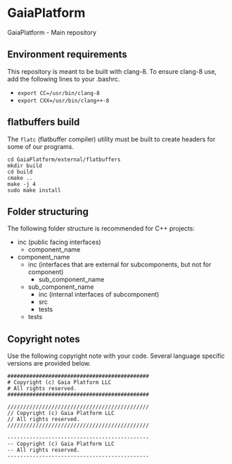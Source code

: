 # GaiaPlatform
GaiaPlatform - Main repository

## Environment requirements

This repository is meant to be built with clang-8. To ensure clang-8 use, add the following lines to your .bashrc.

* ```export CC=/usr/bin/clang-8```
* ```export CXX=/usr/bin/clang++-8```

## flatbuffers build
The `flatc` (flatbuffer compiler) utility must be built to create headers for some of our programs.
```
cd GaiaPlatform/external/flatbuffers
mkdir build
cd build
cmake ..
make -j 4
sudo make install
```

## Folder structuring

The following folder structure is recommended for C++ projects:

* inc (public facing interfaces)
  * component_name
* component_name
  * inc (interfaces that are external for subcomponents, but not for component)
    * sub\_component\_name
  * sub\_component\_name
    * inc (internal interfaces of subcomponent)
    * src
    * tests
  * tests

## Copyright notes

Use the following copyright note with your code. Several language specific versions are provided below.

```
#############################################
# Copyright (c) Gaia Platform LLC
# All rights reserved.
#############################################

/////////////////////////////////////////////
// Copyright (c) Gaia Platform LLC
// All rights reserved.
/////////////////////////////////////////////

---------------------------------------------
-- Copyright (c) Gaia Platform LLC
-- All rights reserved.
---------------------------------------------
```

